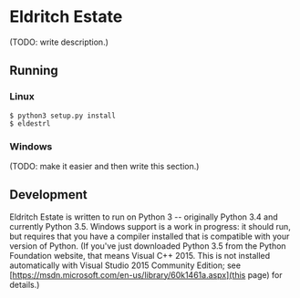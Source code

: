 # Eldritch Estate
(TODO: write description.)

## Running
### Linux
```
$ python3 setup.py install
$ eldestrl
```

### Windows
(TODO: make it easier and then write this section.)

## Development
Eldritch Estate is written to run on Python 3 -- originally Python 3.4 and
currently Python 3.5. Windows support is a work in progress: it should run, but
requires that you have a compiler installed that is compatible with your version
of Python. (If you've just downloaded Python 3.5 from the Python Foundation
website, that means Visual C++ 2015. This is not installed automatically with
Visual Studio 2015 Community Edition; see
[https://msdn.microsoft.com/en-us/library/60k1461a.aspx](this page) for
details.)
